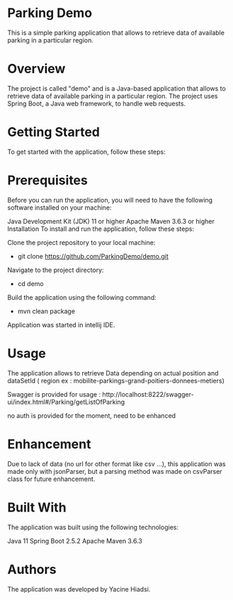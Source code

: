# Parking Demo
This is a simple parking application that allows to retrieve data of available parking in a particular region.
# Overview
The project is called "demo" and is a Java-based application that allows to retrieve data of available parking in a particular region. The project uses Spring Boot, a Java web framework, to handle web requests.

# Getting Started
To get started with the application, follow these steps:

# Prerequisites
Before you can run the application, you will need to have the following software installed on your machine:

Java Development Kit (JDK) 11 or higher
Apache Maven 3.6.3 or higher
Installation
To install and run the application, follow these steps:

Clone the project repository to your local machine:
*   git clone https://github.com/ParkingDemo/demo.git

Navigate to the project directory:

*   cd demo

Build the application using the following command:

*   mvn clean package

Application was started in intellij IDE.

# Usage
The application allows to retrieve Data depending on actual position and dataSetId ( region ex : mobilite-parkings-grand-poitiers-donnees-metiers)

Swagger is provided for usage : http://localhost:8222/swagger-ui/index.html#/Parking/getListOfParking

no auth is provided for the moment, need to be enhanced

# Enhancement

Due to lack of data (no url for other format like csv ...), this application was made only with jsonParser, but a parsing method was made on csvParser class for future enhancement.

# Built With
The application was built using the following technologies:

Java 11
Spring Boot 2.5.2
Apache Maven 3.6.3

# Authors
The application was developed by Yacine Hiadsi.